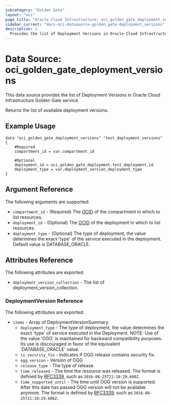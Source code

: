```yaml
---
subcategory: "Golden Gate"
layout: "oci"
page_title: "Oracle Cloud Infrastructure: oci_golden_gate_deployment_versions"
sidebar_current: "docs-oci-datasource-golden_gate-deployment_versions"
description: |-
  Provides the list of Deployment Versions in Oracle Cloud Infrastructure Golden Gate service
---
```


# Data Source: oci_golden_gate_deployment_versions
This data source provides the list of Deployment Versions in Oracle Cloud Infrastructure Golden Gate service.

Returns the list of available deployment versions.


## Example Usage

```hcl
data "oci_golden_gate_deployment_versions" "test_deployment_versions" {
	#Required
	compartment_id = var.compartment_id

	#Optional
	deployment_id = oci_golden_gate_deployment.test_deployment.id
	deployment_type = var.deployment_version_deployment_type
}
```

## Argument Reference

The following arguments are supported:

* `compartment_id` - (Required) The [OCID](https://docs.cloud.oracle.com/iaas/Content/General/Concepts/identifiers.htm) of the compartment in which to list resources. 
* `deployment_id` - (Optional) The [OCID](https://docs.cloud.oracle.com/iaas/Content/General/Concepts/identifiers.htm) of the deployment in which to list resources. 
* `deployment_type` - (Optional) The type of deployment, the value determines the exact 'type' of the service executed in the deployment. Default value is DATABASE_ORACLE. 


## Attributes Reference

The following attributes are exported:

* `deployment_version_collection` - The list of deployment_version_collection.

### DeploymentVersion Reference

The following attributes are exported:

* `items` - Array of DeploymentVersionSummary. 
	* `deployment_type` - The type of deployment, the value determines the exact 'type' of service executed in the Deployment. NOTE: Use of the value 'OGG' is maintained for backward compatibility purposes.  Its use is discouraged in favor of the equivalent 'DATABASE_ORACLE' value. 
	* `is_security_fix` - Indicates if OGG release contains security fix. 
	* `ogg_version` - Version of OGG 
	* `release_type` - The type of release. 
	* `time_released` - The time the resource was released. The format is defined by [RFC3339](https://tools.ietf.org/html/rfc3339), such as `2016-08-25T21:10:29.600Z`. 
	* `time_supported_until` - The time until OGG version is supported. After this date has passed OGG version will not be available anymore. The format is defined by [RFC3339](https://tools.ietf.org/html/rfc3339), such as `2016-08-25T21:10:29.600Z`. 

